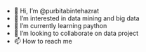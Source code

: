 - 👋 Hi, I’m @purbitabintehazrat
- 👀 I’m interested in data mining and big data
- 🌱 I’m currently learning paython
- 💞️ I’m looking to collaborate on data project
- 📫 How to reach me 

<!---
purbitabintehazrat/purbitabintehazrat is a ✨ special ✨ repository because its `README.md` (this file) appears on your GitHub profile.
You can click the Preview link to take a look at your changes.
--->
